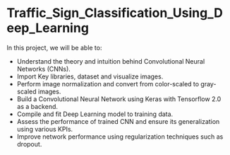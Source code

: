 # Traffic_Sign_Classification_Using_Deep_Learning
In this project, we will be able to:

- Understand the theory and intuition behind Convolutional Neural Networks (CNNs).
- Import Key libraries, dataset and visualize images.
- Perform image normalization and convert from color-scaled to gray-scaled images.
- Build a Convolutional Neural Network using Keras with Tensorflow 2.0 as a backend.
- Compile and fit Deep Learning model to training data. 
- Assess the performance of trained CNN and ensure its generalization using various KPIs.
- Improve network performance using regularization techniques such as dropout.
